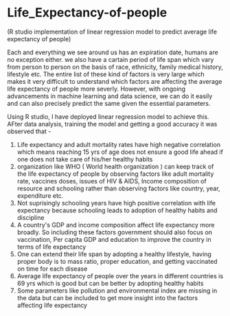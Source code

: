 # Life_Expectancy-of-people
(R studio implementation of linear regression model to predict average life expectancy of people)

Each and everything we see around us has an expiration date, humans are no exception either. we also have a cartain period of life span which vary from person to person on the basis of race, ethnicity, family medical history, lifestyle etc. The entire list of these kind of factors is very large which makes it very difficult to understand which factors are affecting the average life expectancy of people more severly. However, with ongoing advancements in machine learning and data science, we can do it easily and can also precisely predict the same given the essential parameters.

Using R studio, I have deployed linear regression model to achieve this. AFter data analysis, training the model and getting a good accuracy it was observed that - 

1. Life expectancy and adult mortality rates have high negative correlation which means reaching 15 yrs of age does not ensure a good life ahead if one does not take care of his/her healthy habits
2. organization like WHO ( World health organization ) can keep track of the life expectancy of people by observing factors like adult mortality rate, vaccines doses, issues of HIV & AIDS, Income composition of resource and schooling rather than observing factors like country, year, expenditure etc.
3. Not suprisingly schooling years have high positive correlation with life expectancy because schooling leads to adoption of healthy habits and discipline
4. A country's GDP and income composition  affect life expectancy more broadly. So including these factors government should also focus on vaccination, Per capita GDP and  education to improve the country in terms of life expectancy
5. One can extend their life span by adopting a healthy lifestyle, having proper body is to mass ratio, proper education, and getting vaccinated on time for each disease
6. Average life expectancy of people over the years in different countries is 69 yrs which is good but can be better by adopting healthy habits
7. Some parameters like pollution and environmental index are missing in the data but can be included to get more insight into the factors affecting life expectancy
